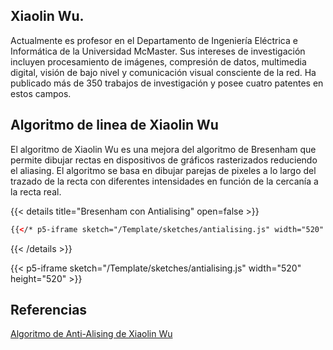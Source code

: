 ## Xiaolin Wu. 

Actualmente es profesor en el Departamento de Ingeniería Eléctrica e Informática de la Universidad McMaster. Sus intereses de investigación incluyen procesamiento de imágenes, compresión de datos, multimedia digital, visión de bajo nivel y comunicación visual consciente de la red. Ha publicado más de 350 trabajos de investigación y posee cuatro patentes en estos campos.


## Algoritmo de linea de Xiaolin Wu

El algoritmo de Xiaolin Wu es una mejora del algoritmo de Bresenham que permite dibujar rectas en dispositivos de gráficos rasterizados reduciendo el aliasing. El algoritmo se basa en dibujar parejas de pixeles a lo largo del trazado de la recta con diferentes intensidades en función de la cercanía a la recta real.  

{{< details title="Bresenham con Antialising" open=false >}}
```html
{{</* p5-iframe sketch="/Template/sketches/antialising.js" width="520" height="520"*/>}}
```
{{< /details >}}

{{< p5-iframe sketch="/Template/sketches/antialising.js" width="520" height="520" >}}

## Referencias

[Algoritmo de Anti-Alising de Xiaolin Wu](https://en.wikipedia.org/wiki/Xiaolin_Wu%27s_line_algorithm)    
